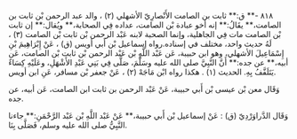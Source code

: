 ٨١٨ -** ق:** ثابت بن الصامت الأَنْصارِيّ الأشهلي (٢) ، والد عبد الرحمن بْن ثابت بن الصامت،** يقَالُ:** إنه أخو عبادة بْن الصامت، عداده فِي الصحابة،** ويُقال:** إن ثابت بْن الصامت مات فِي الجاهلية، وإنما الصحبة لابنه عَبْد الرحمن بْن ثابت بْن الصامت (٣) ، لَهُ حديث واحد، مختلف في إسناده.رواه إسماعيل بْن أَبي أويس (ق) ، عَنْ إِبْرَاهِيمَ بْنِ إِسْمَاعِيلَ الأشهلي، وهو ابن حبيبة، عَن عَبْد اللَّهِ بْن عَبْد الرحمن بْن ثابت بْن الصامت، عَن أبيه،** عن جده:** أَنَّ النَّبِيَّ صلى الله عليه وسَلَّمَ، صَلَّى فِي بَنِي عَبْدِ الأَشْهَلِ، وعَلَيْهِ كِسَاءٌ يَتَلَفَّفُ بِهِ. الحديث (١) . هكذا رواه ابْن مَاجَهْ (٢) ، عَنْ جعفر بْن مسافر، عَنِ ابن أويس.

وَقَال معن بْن عيسى بْن أَبي حبيبة، عَنْ عَبْد الرحمن بن ثابت ابن الصامت، عَن أبيه، عن جده.

وَقَال الدَّراوَرْدِيّ (ق) : عَنْ إسماعيل بْن أَبي حبيبة،** عَنْ عَبْد اللَّهِ بْن عَبْد الرَّحْمَنِ:** جاءنا النَّبِيُّ صلى الله عليه وسلم، فَصَلَّى بِنَا.